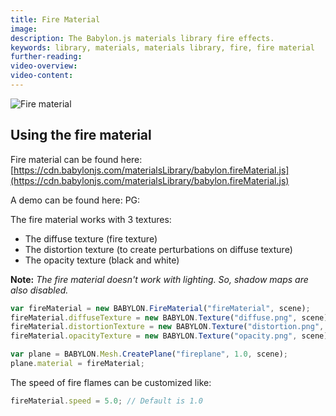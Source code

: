 ```yaml
---
title: Fire Material
image:
description: The Babylon.js materials library fire effects.
keywords: library, materials, materials library, fire, fire material
further-reading:
video-overview:
video-content:
---
```


![Fire material](/img/extensions/materials/fire.png)

## Using the fire material

Fire material can be found here: [https://cdn.babylonjs.com/materialsLibrary/babylon.fireMaterial.js](https://cdn.babylonjs.com/materialsLibrary/babylon.fireMaterial.js)

<Alert severity="warning" title="Warning" description="The CDN should not be used in production environments. The purpose of our CDN is to serve Babylon packages to users learning how to use the platform or running small experiments. Once you've built an application and are ready to share it with the world at large, you should serve all packages from your own CDN."/>

A demo can be found here: PG: <Playground id="#NES8QN" title="Fire Material" description="Example of fire material"/>

The fire material works with 3 textures:

- The diffuse texture (fire texture)
- The distortion texture (to create perturbations on diffuse texture)
- The opacity texture (black and white)

**Note:** _The fire material doesn't work with lighting. So, shadow maps are also disabled._

```javascript
var fireMaterial = new BABYLON.FireMaterial("fireMaterial", scene);
fireMaterial.diffuseTexture = new BABYLON.Texture("diffuse.png", scene);
fireMaterial.distortionTexture = new BABYLON.Texture("distortion.png", scene);
fireMaterial.opacityTexture = new BABYLON.Texture("opacity.png", scene);

var plane = BABYLON.Mesh.CreatePlane("fireplane", 1.0, scene);
plane.material = fireMaterial;
```

The speed of fire flames can be customized like:

```javascript
fireMaterial.speed = 5.0; // Default is 1.0
```
